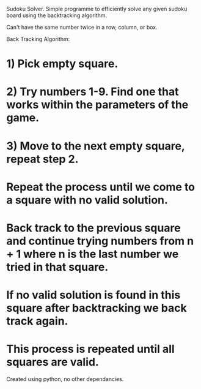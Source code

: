 Sudoku Solver.
Simple programme to efficiently solve any given sudoku board using the backtracking algorithm.

Can't have the same number twice in a row, column, or box.

Back Tracking Algorithm:
# 1) Pick empty square.
# 2) Try numbers 1-9. Find one that works within the parameters of the game.
# 3) Move to the next empty square, repeat step 2.
# Repeat the process until we come to a square with no valid solution.
# Back track to the previous square and continue trying numbers from n + 1 where n is the last number we tried in that square.
# If no valid solution is found in this square after backtracking we back track again.
# This process is repeated until all squares are valid.

Created using python, no other dependancies. 
